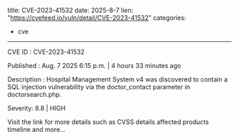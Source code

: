  
title: CVE-2023-41532
date: 2025-8-7
lien: "https://cvefeed.io/vuln/detail/CVE-2023-41532"
categories:
  - cve
---

CVE ID : CVE-2023-41532

Published :  Aug. 7
2025
6:15 p.m. | 4 hours
33 minutes ago

Description : Hospital Management System v4 was discovered to contain a SQL injection vulnerability via the doctor_contact parameter in doctorsearch.php.

Severity: 8.8 | HIGH

Visit the link for more details
such as CVSS details
affected products
timeline
and more...
